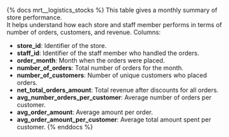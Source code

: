 {% docs mrt__logistics_stocks %}
This table gives a monthly summary of store performance.  
It helps understand how each store and staff member performs in terms of number of orders, customers, and revenue.
Columns:
- **store_id**: Identifier of the store.
- **staff_id**: Identifier of the staff member who handled the orders.
- **order_month**: Month when the orders were placed.
- **number_of_orders**: Total number of orders for the month.
- **number_of_customers**: Number of unique customers who placed orders.
- **net_total_orders_amount**: Total revenue after discounts for all orders.
- **avg_number_orders_per_customer**: Average number of orders per customer.
- **avg_order_amount**: Average amount per order.
- **avg_order_amount_per_customer**: Average total amount spent per customer.
{% enddocs %}
